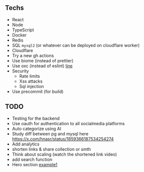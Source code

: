 ## Techs

- React
- Node
- TypeScript
- Docker
- Redis
- SQL `mysql2` (or whatever can be deployed on cloudflare worker)
- Cloudflare
- Try a new gh actions
- Use biome (instead of prettier)
- Use oxc (instead of eslint) [line](https://github.com/oxc-project/oxc)
- Security
  - Rate limits
  - Xss attacks
  - Sql injection
- Use precommit (for build)

## TODO

- Testing for the backend
- Use oauth for authentication to all socialmedia platforms
- Auto categorize using AI
- Study diff between pg and mysql here https://x.com/hnasr/status/1859366187534254274
- Add analytics
- shorten links & share collection or smth
- Think about scaling (watch the shortened link video)
- add search function
- Hero section [example1](https://21st.dev/nubmaster4568/hero-section-nexus/demo-home-page)
